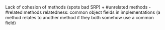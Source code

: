 Lack of cohesion of methods (spots bad SRP)
	+ \#unrelated methods - \#related methods
	relatedness: common object fields in implementations (a method relates to another method if they both somehow use a common field)
